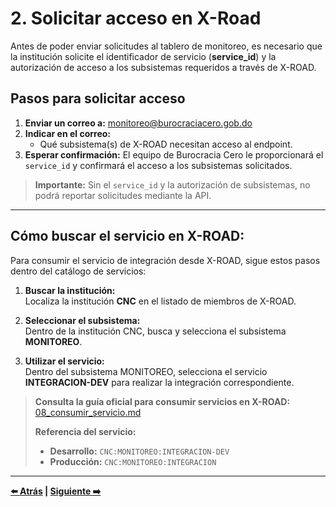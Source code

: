 # 2. Solicitar acceso en X-Road

Antes de poder enviar solicitudes al tablero de monitoreo, es necesario que la institución solicite el identificador de servicio (**service_id**) y la autorización de acceso a los subsistemas requeridos a través de X-ROAD.

## Pasos para solicitar acceso


1. **Enviar un correo a:** monitoreo@burocraciacero.gob.do
2. **Indicar en el correo:**
   - Qué subsistema(s) de X-ROAD necesitan acceso al endpoint.
3. **Esperar confirmación:** El equipo de Burocracia Cero le proporcionará el `service_id` y confirmará el acceso a los subsistemas solicitados.

> **Importante:** Sin el `service_id` y la autorización de subsistemas, no podrá reportar solicitudes mediante la API.

---

## Cómo buscar el servicio en X-ROAD:

Para consumir el servicio de integración desde X-ROAD, sigue estos pasos dentro del catálogo de servicios:

1. **Buscar la institución:**  
   Localiza la institución **CNC** en el listado de miembros de X-ROAD.

2. **Seleccionar el subsistema:**  
   Dentro de la institución CNC, busca y selecciona el subsistema **MONITOREO**.

3. **Utilizar el servicio:**  
   Dentro del subsistema MONITOREO, selecciona el servicio **INTEGRACION-DEV** para realizar la integración correspondiente.

> **Consulta la guía oficial para consumir servicios en X-ROAD:** [08_consumir_servicio.md](https://github.com/ogticrd/xroad-members/blob/master/08_consumir_servicio.md)
> 
> **Referencia del servicio:**
>
> - **Desarrollo:** `CNC:MONITOREO:INTEGRACION-DEV`
> - **Producción:** `CNC:MONITOREO:INTEGRACION`

---

**[⬅️ Atrás](01-instalacion-xroad.md) | [Siguiente ➡️](03-envio-solicitudes.md)**
